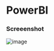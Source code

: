 # PowerBI
### Screeenshot
![image](https://github.com/user-attachments/assets/380cd6a3-657e-492c-8481-5c5f07ed6961)
